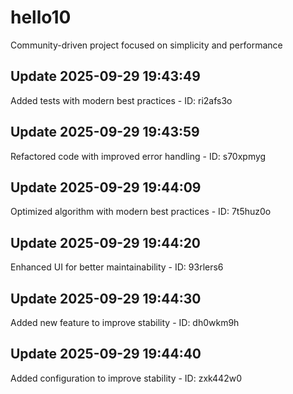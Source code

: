 # hello10
Community-driven project focused on simplicity and performance

## Update 2025-09-29 19:43:49
Added tests with modern best practices - ID: ri2afs3o


## Update 2025-09-29 19:43:59
Refactored code with improved error handling - ID: s70xpmyg


## Update 2025-09-29 19:44:09
Optimized algorithm with modern best practices - ID: 7t5huz0o


## Update 2025-09-29 19:44:20
Enhanced UI for better maintainability - ID: 93rlers6


## Update 2025-09-29 19:44:30
Added new feature to improve stability - ID: dh0wkm9h


## Update 2025-09-29 19:44:40
Added configuration to improve stability - ID: zxk442w0

